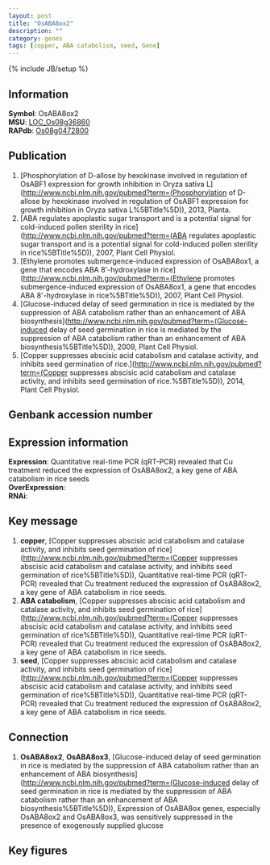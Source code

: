 ```yaml
---
layout: post
title: "OsABA8ox2"
description: ""
category: genes
tags: [copper, ABA catabolism, seed, Gene]
---
```

{% include JB/setup %}

## Information
__Symbol__: OsABA8ox2  
__MSU__: [LOC_Os08g36860](http://rice.plantbiology.msu.edu/cgi-bin/ORF_infopage.cgi?orf=LOC_Os08g36860)  
__RAPdb__: [Os08g0472800](http://rapdb.dna.affrc.go.jp/viewer/gbrowse_details/irgsp1?name=Os08g0472800)  

## Publication
1. [Phosphorylation of D-allose by hexokinase involved in regulation of OsABF1 expression for growth inhibition in Oryza sativa L](http://www.ncbi.nlm.nih.gov/pubmed?term=(Phosphorylation of D-allose by hexokinase involved in regulation of OsABF1 expression for growth inhibition in Oryza sativa L%5BTitle%5D)), 2013, Planta.
2. [ABA regulates apoplastic sugar transport and is a potential signal for cold-induced pollen sterility in rice](http://www.ncbi.nlm.nih.gov/pubmed?term=(ABA regulates apoplastic sugar transport and is a potential signal for cold-induced pollen sterility in rice%5BTitle%5D)), 2007, Plant Cell Physiol.
3. [Ethylene promotes submergence-induced expression of OsABA8ox1, a gene that encodes ABA 8'-hydroxylase in rice](http://www.ncbi.nlm.nih.gov/pubmed?term=(Ethylene promotes submergence-induced expression of OsABA8ox1, a gene that encodes ABA 8'-hydroxylase in rice%5BTitle%5D)), 2007, Plant Cell Physiol.
4. [Glucose-induced delay of seed germination in rice is mediated by the suppression of ABA catabolism rather than an enhancement of ABA biosynthesis](http://www.ncbi.nlm.nih.gov/pubmed?term=(Glucose-induced delay of seed germination in rice is mediated by the suppression of ABA catabolism rather than an enhancement of ABA biosynthesis%5BTitle%5D)), 2009, Plant Cell Physiol.
5. [Copper suppresses abscisic acid catabolism and catalase activity, and inhibits seed germination of rice.](http://www.ncbi.nlm.nih.gov/pubmed?term=(Copper suppresses abscisic acid catabolism and catalase activity, and inhibits seed germination of rice.%5BTitle%5D)), 2014, Plant Cell Physiol.

## Genbank accession number

## Expression information
__Expression__: Quantitative real-time PCR (qRT-PCR) revealed that Cu treatment reduced the expression of OsABA8ox2, a key gene of ABA catabolism in rice seeds  
__OverExpression__:  
__RNAi__:  

## Key message
1. __copper__, [Copper suppresses abscisic acid catabolism and catalase activity, and inhibits seed germination of rice](http://www.ncbi.nlm.nih.gov/pubmed?term=(Copper suppresses abscisic acid catabolism and catalase activity, and inhibits seed germination of rice%5BTitle%5D)), Quantitative real-time PCR (qRT-PCR) revealed that Cu treatment reduced the expression of OsABA8ox2, a key gene of ABA catabolism in rice seeds.
2. __ABA catabolism__, [Copper suppresses abscisic acid catabolism and catalase activity, and inhibits seed germination of rice](http://www.ncbi.nlm.nih.gov/pubmed?term=(Copper suppresses abscisic acid catabolism and catalase activity, and inhibits seed germination of rice%5BTitle%5D)), Quantitative real-time PCR (qRT-PCR) revealed that Cu treatment reduced the expression of OsABA8ox2, a key gene of ABA catabolism in rice seeds.
3. __seed__, [Copper suppresses abscisic acid catabolism and catalase activity, and inhibits seed germination of rice](http://www.ncbi.nlm.nih.gov/pubmed?term=(Copper suppresses abscisic acid catabolism and catalase activity, and inhibits seed germination of rice%5BTitle%5D)), Quantitative real-time PCR (qRT-PCR) revealed that Cu treatment reduced the expression of OsABA8ox2, a key gene of ABA catabolism in rice seeds.

## Connection
1. __OsABA8ox2__, __OsABA8ox3__, [Glucose-induced delay of seed germination in rice is mediated by the suppression of ABA catabolism rather than an enhancement of ABA biosynthesis](http://www.ncbi.nlm.nih.gov/pubmed?term=(Glucose-induced delay of seed germination in rice is mediated by the suppression of ABA catabolism rather than an enhancement of ABA biosynthesis%5BTitle%5D)),  Expression of OsABA8ox genes, especially OsABA8ox2 and OsABA8ox3, was sensitively suppressed in the presence of exogenously supplied glucose

## Key figures


